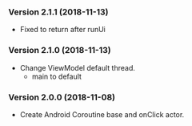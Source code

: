 ### Version 2.1.1 (2018-11-13)
- Fixed to return after runUi

### Version 2.1.0 (2018-11-13)
- Change ViewModel default thread.
    - main to default

### Version 2.0.0 (2018-11-08)
 - Create Android Coroutine base and onClick actor.